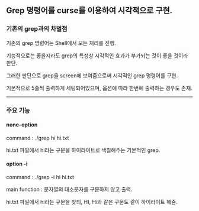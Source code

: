 ## Grep 명령어를 curse를 이용하여 시각적으로 구현.


### 기존의 grep과의 차별점

기존의 grep 명령어는 Shell에서 모든 처리를 진행.

기능적으로는 좋을지라도 grep의 특성상 시각적인 효과가 부가되는 것이 좋을 것이라 판단.

그러한 판단으로 grep을 screen에 보여줌으로써 시각적인 grep 명령어를 구현.

기본적으로 5줄씩 출력하게 세팅되어있으며, 옵션에 따라 한번에 출력하는 경우도 존재.

------

### 주요 기능

#### none-option

command : ./grep hi hi.txt

hi.txt 파일에서 hi라는 구문을 하이라이트로 색칠해주는 기본적인 grep.


#### option -i

command : ./grep -i hi hi.txt

main function : 문자열의 대소문자를 구분하지 않고 출력.

hi.txt 파일에서 hi라는 구문을 찾되, HI, Hi와 같은 구문도 같이 하이라이트 해줌.

#

